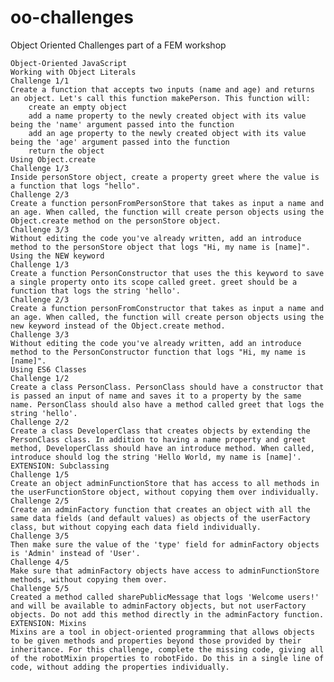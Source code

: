 # oo-challenges

Object Oriented Challenges part of a FEM workshop


    Object-Oriented JavaScript
    Working with Object Literals
    Challenge 1/1
    Create a function that accepts two inputs (name and age) and returns an object. Let's call this function makePerson. This function will:
        create an empty object
        add a name property to the newly created object with its value being the 'name' argument passed into the function
        add an age property to the newly created object with its value being the 'age' argument passed into the function
        return the object
    Using Object.create
    Challenge 1/3
    Inside personStore object, create a property greet where the value is a function that logs "hello".
    Challenge 2/3
    Create a function personFromPersonStore that takes as input a name and an age. When called, the function will create person objects using the Object.create method on the personStore object.
    Challenge 3/3
    Without editing the code you've already written, add an introduce method to the personStore object that logs "Hi, my name is [name]".
    Using the NEW keyword
    Challenge 1/3
    Create a function PersonConstructor that uses the this keyword to save a single property onto its scope called greet. greet should be a function that logs the string 'hello'.
    Challenge 2/3
    Create a function personFromConstructor that takes as input a name and an age. When called, the function will create person objects using the new keyword instead of the Object.create method.
    Challenge 3/3
    Without editing the code you've already written, add an introduce method to the PersonConstructor function that logs "Hi, my name is [name]".
    Using ES6 Classes
    Challenge 1/2
    Create a class PersonClass. PersonClass should have a constructor that is passed an input of name and saves it to a property by the same name. PersonClass should also have a method called greet that logs the string 'hello'.
    Challenge 2/2
    Create a class DeveloperClass that creates objects by extending the PersonClass class. In addition to having a name property and greet method, DeveloperClass should have an introduce method. When called, introduce should log the string 'Hello World, my name is [name]'.
    EXTENSION: Subclassing
    Challenge 1/5
    Create an object adminFunctionStore that has access to all methods in the userFunctionStore object, without copying them over individually.
    Challenge 2/5
    Create an adminFactory function that creates an object with all the same data fields (and default values) as objects of the userFactory class, but without copying each data field individually.
    Challenge 3/5
    Then make sure the value of the 'type' field for adminFactory objects is 'Admin' instead of 'User'.
    Challenge 4/5
    Make sure that adminFactory objects have access to adminFunctionStore methods, without copying them over.
    Challenge 5/5
    Created a method called sharePublicMessage that logs 'Welcome users!' and will be available to adminFactory objects, but not userFactory objects. Do not add this method directly in the adminFactory function.
    EXTENSION: Mixins
    Mixins are a tool in object-oriented programming that allows objects to be given methods and properties beyond those provided by their inheritance. For this challenge, complete the missing code, giving all of the robotMixin properties to robotFido. Do this in a single line of code, without adding the properties individually.
